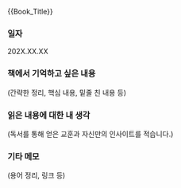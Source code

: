 
{{Book_Title}}

### 일자
202X.XX.XX

### 책에서 기억하고 싶은 내용
(간략한 정리, 핵심 내용, 밑줄 친 내용 등)


### 읽은 내용에 대한 내 생각
(독서를 통해 얻은 교훈과 자신만의 인사이트를 적습니다.)


### 기타 메모
(용어 정리, 링크 등)
